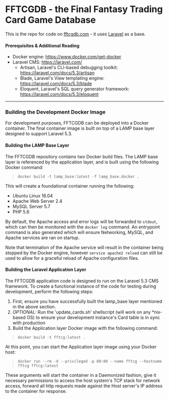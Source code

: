 # FFTCGDB - the Final Fantasy Trading Card Game Database
This is the repo for code on [fftcgdb.com](fftcgdb.com) - it uses [Laravel](https://laravel.com/) as a base.
#### Prerequisites & Additional Reading
- Docker engine: https://www.docker.com/get-docker
- Laravel CMS: https://laravel.com/
  - Artisan, Laravel's CLI-based debugging toolkit: https://laravel.com/docs/5.3/artisan
  - Blade, Laravel's View templating engine: https://laravel.com/docs/5.3/blade
  - Eloquent, Laravel's SQL query generator framework: https://laravel.com/docs/5.3/eloquent
-----
### Building the Development Docker Image
For development purposes, FFTCGDB can be deployed into a Docker container. The final container image is built on top of a LAMP base layer designed to support Laravel 5.3.
#### Building the LAMP Base Layer
The FFTCGDB repository contains two Docker build files. The LAMP base layer is referenced by the application layer, and is built using the following Docker command:

> `docker build -t lamp_base:latest -f lamp_base.docker .`

This will create a foundational container running the following:

 - Ubuntu Linux 16.04 
 - Apache Web Server 2.4
 - MySQL Server 5.7
 - PHP 5.6

By default, the Apache access and error logs will be forwarded to `stdout`, which can then be monitored with the `docker log` command. An entrypoint command is also generated which will ensure Networking, MySQL, and Apache services are ran on startup.

Note that termination of the Apache service will result in the container being stopped by the Docker engine, however `service apache2 reload` can still be used to allow for a graceful reload of Apache configuration files.
#### Building the Laravel Application Layer
The FFTCGDB application code is designed to run on the Laravel 5.3 CMS framework. To create a functional instance of the code for testing during development, perform the following steps:

 1. First, ensure you have successfully built the lamp_base layer mentioned in the above section.
 2. *OPTIONAL:* Run the 'update_cards.sh' shellscript (will work on any *nix-based OS) to ensure your development instance's Card table is in sync with production
 3. Build the Application layer Docker image with the following command:

 >`docker build -t fftcg:latest .`

At this point, you can start the Application layer image using your Docker host:

> `docker run --rm -d --privileged -p 80:80 --name fftcg --hostname fftcg fftcg:latest`

These arguments will start the container in a Daemonized fashion, give it necessary permissions to access the host system's TCP stack for network access, forward all http requests made against the Host server's IP address to the container for response.
